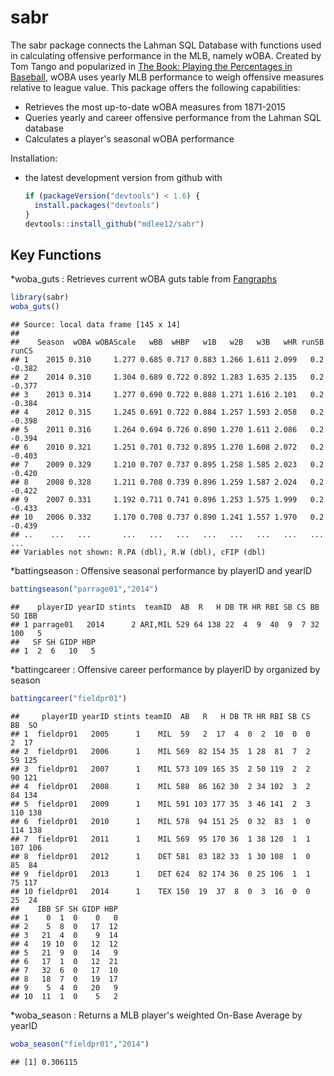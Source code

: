 sabr
====

The sabr package connects the Lahman SQL Database with functions used in calculating offensive performance in the MLB, namely wOBA. Created by Tom Tango and popularized in [The Book: Playing the Percentages in Baseball](http://www.insidethebook.com/woba.shtml), wOBA uses yearly MLB performance to weigh offensive measures relative to league value. This package offers the following capabilities:

-   Retrieves the most up-to-date wOBA measures from 1871-2015
-   Queries yearly and career offensive performance from the Lahman SQL database
-   Calculates a player's seasonal wOBA performance

Installation:

-   the latest development version from github with

    ``` r
    if (packageVersion("devtools") < 1.6) {
      install.packages("devtools")
    }
    devtools::install_github("mdlee12/sabr")
    ```

Key Functions
-------------

\*woba\_guts : Retrieves current wOBA guts table from [Fangraphs]((http://www.fangraphs.com/guts.aspx?type=cn))

``` r
library(sabr)
woba_guts()
```

    ## Source: local data frame [145 x 14]
    ## 
    ##    Season  wOBA wOBAScale   wBB  wHBP   w1B   w2B   w3B   wHR runSB  runCS
    ## 1    2015 0.310     1.277 0.685 0.717 0.883 1.266 1.611 2.099   0.2 -0.382
    ## 2    2014 0.310     1.304 0.689 0.722 0.892 1.283 1.635 2.135   0.2 -0.377
    ## 3    2013 0.314     1.277 0.690 0.722 0.888 1.271 1.616 2.101   0.2 -0.384
    ## 4    2012 0.315     1.245 0.691 0.722 0.884 1.257 1.593 2.058   0.2 -0.398
    ## 5    2011 0.316     1.264 0.694 0.726 0.890 1.270 1.611 2.086   0.2 -0.394
    ## 6    2010 0.321     1.251 0.701 0.732 0.895 1.270 1.608 2.072   0.2 -0.403
    ## 7    2009 0.329     1.210 0.707 0.737 0.895 1.258 1.585 2.023   0.2 -0.420
    ## 8    2008 0.328     1.211 0.708 0.739 0.896 1.259 1.587 2.024   0.2 -0.422
    ## 9    2007 0.331     1.192 0.711 0.741 0.896 1.253 1.575 1.999   0.2 -0.433
    ## 10   2006 0.332     1.170 0.708 0.737 0.890 1.241 1.557 1.970   0.2 -0.439
    ## ..    ...   ...       ...   ...   ...   ...   ...   ...   ...   ...    ...
    ## Variables not shown: R.PA (dbl), R.W (dbl), cFIP (dbl)

\*battingseason : Offensive seasonal performance by playerID and yearID

``` r
battingseason("parrage01","2014")
```

    ##    playerID yearID stints  teamID  AB  R   H DB TR HR RBI SB CS BB  SO IBB
    ## 1 parrage01   2014      2 ARI,MIL 529 64 138 22  4  9  40  9  7 32 100   5
    ##   SF SH GIDP HBP
    ## 1  2  6   10   5

\*battingcareer : Offensive career performance by playerID by organized by season

``` r
battingcareer("fieldpr01")
```

    ##     playerID yearID stints teamID  AB   R   H DB TR HR RBI SB CS  BB  SO
    ## 1  fieldpr01   2005      1    MIL  59   2  17  4  0  2  10  0  0   2  17
    ## 2  fieldpr01   2006      1    MIL 569  82 154 35  1 28  81  7  2  59 125
    ## 3  fieldpr01   2007      1    MIL 573 109 165 35  2 50 119  2  2  90 121
    ## 4  fieldpr01   2008      1    MIL 588  86 162 30  2 34 102  3  2  84 134
    ## 5  fieldpr01   2009      1    MIL 591 103 177 35  3 46 141  2  3 110 138
    ## 6  fieldpr01   2010      1    MIL 578  94 151 25  0 32  83  1  0 114 138
    ## 7  fieldpr01   2011      1    MIL 569  95 170 36  1 38 120  1  1 107 106
    ## 8  fieldpr01   2012      1    DET 581  83 182 33  1 30 108  1  0  85  84
    ## 9  fieldpr01   2013      1    DET 624  82 174 36  0 25 106  1  1  75 117
    ## 10 fieldpr01   2014      1    TEX 150  19  37  8  0  3  16  0  0  25  24
    ##    IBB SF SH GIDP HBP
    ## 1    0  1  0    0   0
    ## 2    5  8  0   17  12
    ## 3   21  4  0    9  14
    ## 4   19 10  0   12  12
    ## 5   21  9  0   14   9
    ## 6   17  1  0   12  21
    ## 7   32  6  0   17  10
    ## 8   18  7  0   19  17
    ## 9    5  4  0   20   9
    ## 10  11  1  0    5   2

\*woba\_season : Returns a MLB player's weighted On-Base Average by yearID

``` r
woba_season("fieldpr01","2014")
```

    ## [1] 0.306115
